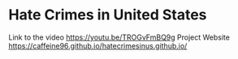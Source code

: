 # Hate Crimes in United States
Link to the video https://youtu.be/TROGvFmBQ9g
Project Website https://caffeine96.github.io/hatecrimesinus.github.io/
